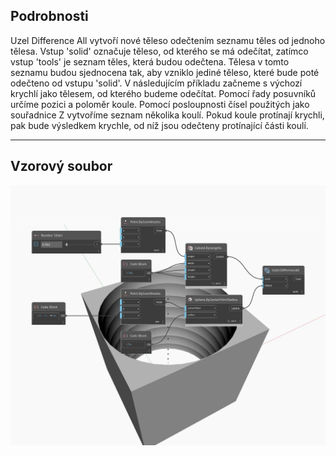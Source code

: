 ## Podrobnosti
Uzel Difference All vytvoří nové těleso odečtením seznamu těles od jednoho tělesa. Vstup 'solid' označuje těleso, od kterého se má odečítat, zatímco vstup 'tools' je seznam těles, která budou odečtena. Tělesa v tomto seznamu budou sjednocena tak, aby vzniklo jediné těleso, které bude poté odečteno od vstupu 'solid'. V následujícím příkladu začneme s výchozí krychlí jako tělesem, od kterého budeme odečítat. Pomocí řady posuvníků určíme pozici a poloměr koule. Pomocí posloupnosti čísel použitých jako souřadnice Z vytvoříme seznam několika koulí. Pokud koule protínají krychli, pak bude výsledkem krychle, od níž jsou odečteny protínající části koulí.
___
## Vzorový soubor

![DifferenceAll](./Autodesk.DesignScript.Geometry.Solid.DifferenceAll_img.jpg)


